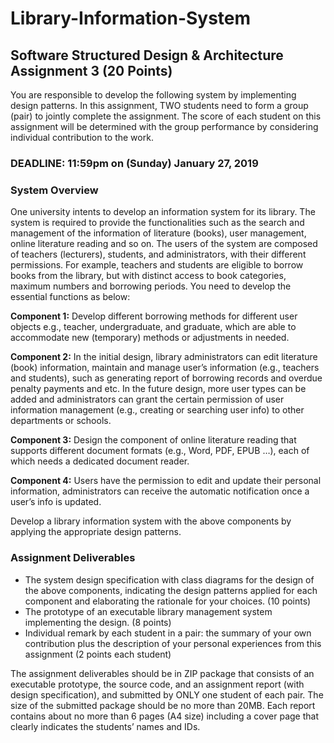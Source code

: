 # Library-Information-System

## Software Structured Design & Architecture Assignment 3 (20 Points)
You are responsible to develop the following system by implementing design patterns.
In this assignment, TWO students need to form a group (pair) to jointly complete the
assignment. The score of each student on this assignment will be determined with the
group performance by considering individual contribution to the work.

### DEADLINE: 11:59pm on (Sunday) January 27, 2019

### System Overview

One university intents to develop an information system for its library. The system is
required to provide the functionalities such as the search and management of the
information of literature (books), user management, online literature reading and so
on. The users of the system are composed of teachers (lecturers), students, and
administrators, with their different permissions. For example, teachers and students
are eligible to borrow books from the library, but with distinct access to book categories,
maximum numbers and borrowing periods. You need to develop the essential functions
as below:


**Component 1:** Develop different borrowing methods for different user objects e.g.,
teacher, undergraduate, and graduate, which are able to accommodate new (temporary)
methods or adjustments in needed.

**Component 2:** In the initial design, library administrators can edit literature (book)
information, maintain and manage user’s information (e.g., teachers and students),
such as generating report of borrowing records and overdue penalty payments and etc.
In the future design, more user types can be added and administrators can grant the
certain permission of user information management (e.g., creating or searching user
info) to other departments or schools.

**Component 3:** Design the component of online literature reading that supports
different document formats (e.g., Word, PDF, EPUB …), each of which needs a dedicated
document reader.

**Component 4:** Users have the permission to edit and update their personal
information, administrators can receive the automatic notification once a user’s info is
updated.

Develop a library information system with the above components by applying the
appropriate design patterns.

### Assignment Deliverables
* The system design specification with class diagrams for the design of the above
components, indicating the design patterns applied for each component and
elaborating the rationale for your choices. (10 points)
* The prototype of an executable library management system implementing the
design. (8 points)
* Individual remark by each student in a pair: the summary of your own
contribution plus the description of your personal experiences from this
assignment (2 points each student)

The assignment deliverables should be in ZIP package that consists of an executable
prototype, the source code, and an assignment report (with design specification), and
submitted by ONLY one student of each pair. The size of the submitted package should
be no more than 20MB. Each report contains about no more than 6 pages (A4 size)
including a cover page that clearly indicates the students’ names and IDs.
